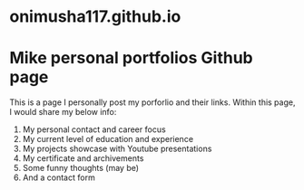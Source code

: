 # onimusha117.github.io
# Mike personal portfolios Github page
This is a page I personally post my porforlio and their links.
Within this page, I would share my below info:
1. My personal contact and career focus
2. My current level of education and experience
3. My projects showcase with Youtube presentations
4. My certificate and archivements
5. Some funny thoughts (may be) 
6. And a contact form
